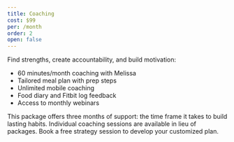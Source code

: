 ```yaml
---
title: Coaching
cost: $99
per: /month
order: 2
open: false
---
```


Find strengths, create accountability, and build motivation:

* 60 minutes/month coaching with Melissa<br />
* Tailored meal plan with prep steps
* Unlimited mobile coaching
* Food diary and Fitbit log feedback 
* Access to monthly webinars

This package offers three months of support: the time frame it takes to build lasting habits. Individual coaching sessions are available in lieu of packages. Book a free strategy session to develop your customized plan.

